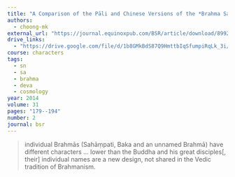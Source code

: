 ```yaml
---
title: "A Comparison of the Pāli and Chinese Versions of the *Brahma Saṃyutta*, a Collection of Early Buddhist Discourses on Brahmās, the Exalted Gods"
authors:
  - choong-mk
external_url: "https://journal.equinoxpub.com/BSR/article/download/8992/10465/11724"
drive_links:
  - "https://drive.google.com/file/d/1b8GMkBdS87Q9HmttbIqSfumpiRqLk_3i/view?usp=drivesdk"
course: characters
tags:
  - sn
  - sa
  - brahma
  - deva
  - cosmology
year: 2014
volume: 31
pages: "179--194"
number: 2
journal: bsr
---
```


> individual Brahmās (Sahāṃpati, Baka and an unnamed Brahmā) have different characters ... lower than the Buddha and his great disciples[, their] individual names are a new design, not shared in the Vedic tradition of Brahmanism.
